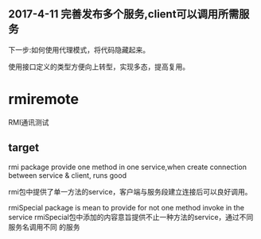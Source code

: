 
2017-4-11
完善发布多个服务,client可以调用所需服务
---
下一步:如何使用代理模式，将代码隐藏起来。

使用接口定义的类型方便向上转型，实现多态，提高复用。

# rmiremote
RMI通讯测试

## target
rmi package provide one method in one service,when create connection between service & client,
runs good

rmi包中提供了单一方法的service，客户端与服务段建立连接后可以良好调用。


rmiSpecial package is mean to provide for not one method invoke
in the service 
rmiSpecial包中添加的内容意旨提供不止一种方法的service，通过不同服务名调用不同
的服务
